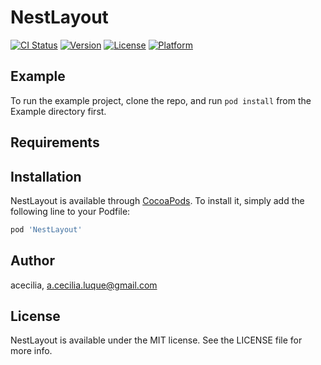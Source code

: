 # NestLayout

[![CI Status](http://img.shields.io/travis/acecilia/NestLayout.svg?style=flat)](https://travis-ci.org/acecilia/NestLayout)
[![Version](https://img.shields.io/cocoapods/v/NestLayout.svg?style=flat)](http://cocoapods.org/pods/NestLayout)
[![License](https://img.shields.io/cocoapods/l/NestLayout.svg?style=flat)](http://cocoapods.org/pods/NestLayout)
[![Platform](https://img.shields.io/cocoapods/p/NestLayout.svg?style=flat)](http://cocoapods.org/pods/NestLayout)

## Example

To run the example project, clone the repo, and run `pod install` from the Example directory first.

## Requirements

## Installation

NestLayout is available through [CocoaPods](http://cocoapods.org). To install
it, simply add the following line to your Podfile:

```ruby
pod 'NestLayout'
```

## Author

acecilia, a.cecilia.luque@gmail.com

## License

NestLayout is available under the MIT license. See the LICENSE file for more info.
